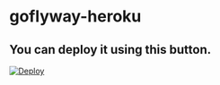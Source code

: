 # goflyway-heroku

## You can deploy it using this button.
[![Deploy](https://www.herokucdn.com/deploy/button.svg)](https://heroku.com/deploy?template=https://github.com/guyschaos/goflyway-heroku)
